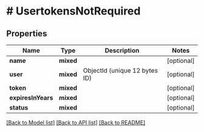 # # UsertokensNotRequired

## Properties

Name | Type | Description | Notes
------------ | ------------- | ------------- | -------------
**name** | **mixed** |  | [optional]
**user** | **mixed** | ObjectId (unique 12 bytes ID) | [optional]
**token** | **mixed** |  | [optional]
**expiresInYears** | **mixed** |  | [optional]
**status** | **mixed** |  | [optional]

[[Back to Model list]](../../README.md#models) [[Back to API list]](../../README.md#endpoints) [[Back to README]](../../README.md)
